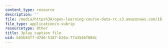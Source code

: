 ```yaml
---
content_type: resource
description: ''
file: /media/https%3A/open-learning-course-data-rc.s3.amazonaws.com/18-01sc-single-variable-calculus-fall-2010/bb5b83ffd7d65187b26a77a354bf68dc_aeXp1zC6Hls.vtt
file_type: application/x-subrip
resourcetype: Other
title: 3play caption file
uid: bb5b83ff-d7d6-5187-b26a-77a354bf68dc
---
```

